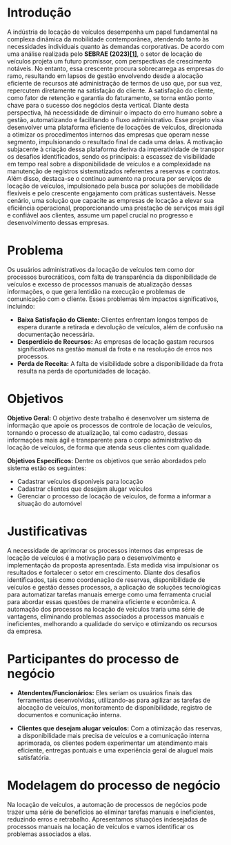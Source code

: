 # Introdução
A indústria de locação de veículos desempenha um papel fundamental na complexa dinâmica da mobilidade contemporânea, atendendo tanto às necessidades individuais quanto às demandas corporativas. De acordo com uma análise realizada pelo **SEBRAE (2023)[[1]](../documentacao/references.md)**, o setor de locação de veículos projeta um futuro promissor, com perspectivas de crescimento notáveis. No entanto, essa crescente procura sobrecarrega as empresas do ramo, resultando em lapsos de gestão envolvendo desde a alocação eficiente de recursos até administração de termos de uso que, por sua vez, repercutem diretamente na satisfação do cliente. A satisfação do cliente, como fator de retenção e garantia do faturamento, se torna então ponto chave para o sucesso dos negócios desta vertical.
Diante desta perspectiva, há necessidade de diminuir o impacto do erro humano sobre a gestão, automatizando e facilitando o fluxo administrativo.  Esse projeto visa desenvolver uma plataforma  eficiente de locações de veículos, direcionada a otimizar os procedimentos internos das empresas que operam nesse segmento, impulsionando o resultado final de cada uma delas. A motivação subjacente à criação dessa plataforma deriva da imperatividade de transpor os desafios identificados, sendo os principais: a escassez de visibilidade em tempo real sobre a disponibilidade de veículos e a complexidade na manutenção de registros sistematizados referentes a reservas e contratos. Além disso, destaca-se o contínuo aumento na procura por serviços de locação de veículos, impulsionado pela busca por soluções de mobilidade flexíveis e pelo crescente engajamento com práticas sustentáveis.
Nesse cenário, uma solução que capacite as empresas de locação a elevar sua eficiência operacional, proporcionando uma prestação de serviços mais ágil e confiável aos clientes, assume um papel crucial no progresso e desenvolvimento dessas empresas.

# Problema

Os usuários administrativos da locação de veículos tem como dor processos burocráticos, com falta de transparência da disponibilidade de veículos e excesso de processos manuais de atualização dessas informações, o que gera lentidão na execução e problemas de comunicação com o cliente. Esses problemas têm impactos significativos, incluindo:

- **Baixa Satisfação do Cliente:** Clientes enfrentam longos tempos de espera durante a retirada e devolução de veículos, além de confusão na documentação necessária.
- **Desperdício de Recursos:** As empresas de locação gastam recursos significativos na gestão manual da frota e na resolução de erros nos processos.
- **Perda de Receita:** A falta de visibilidade sobre a disponibilidade da frota resulta na perda de oportunidades de locação.


# Objetivos

**Objetivo Geral:**
O objetivo deste trabalho é desenvolver um sistema de informação que apoie os processos de controle de locação de veículos, tornando o processo de atualização, tal como cadastro, dessas informações mais ágil e transparente para o corpo administrativo da locação de veículos, de forma que atenda seus clientes com qualidade.


**Objetivos Específicos:**
Dentre os objetivos que serão abordados pelo sistema estão os seguintes:
- Cadastrar veículos disponíveis para locação
- Cadastrar clientes que desejam alugar veículos
- Gerenciar o processo de locação de veículos, de forma a informar a situação do automóvel




# Justificativas

A necessidade de aprimorar os processos internos das empresas de locação de veículos é a motivação para o desenvolvimento e implementação da proposta apresentada. Esta medida visa impulsionar os resultados e fortalecer o setor em crescimento. Diante dos desafios identificados, tais como coordenação de reservas, disponibilidade de veículos e gestão desses processos, a aplicação de soluções tecnológicas para automatizar tarefas manuais emerge como uma ferramenta crucial para abordar essas questões de maneira eficiente e econômica.
A automação dos processos na locação de veículos traria uma série de vantagens, eliminando problemas associados a processos manuais e ineficientes, melhorando a qualidade do serviço e otimizando os recursos da empresa.

# Participantes do processo de negócio

- **Atendentes/Funcionários:** Eles seriam os usuários finais das ferramentas desenvolvidas, utilizando-as para agilizar as tarefas de alocação de veículos, monitoramento de disponibilidade, registro de documentos e comunicação interna.

- **Clientes que desejam alugar veículos:** Com a otimização das reservas, a disponibilidade mais precisa de veículos e a comunicação interna aprimorada, os clientes podem experimentar um atendimento mais eficiente, entregas pontuais e uma experiência geral de aluguel mais satisfatória.

# Modelagem do processo de negócio
Na locação de veículos, a automação de processos de negócios pode trazer uma série de benefícios ao eliminar tarefas manuais e ineficientes, reduzindo erros e retrabalho. Apresentamos situações indesejadas de processos manuais na locação de veículos e vamos identificar os problemas associados a elas.

